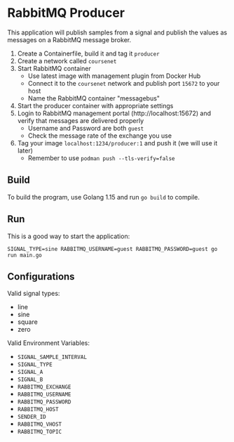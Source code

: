 <!-- markdownlint-disable MD013 -->
# RabbitMQ Producer

This application will publish samples from a signal and publish the values as
messages on a RabbitMQ message broker.

1. Create a Containerfile, build it and tag it `producer`
2. Create a network called `coursenet`
3. Start RabbitMQ container
    * Use latest image with management plugin from Docker Hub
    * Connect it to the `coursenet` network and publish port `15672` to your host
    * Name the RabbitMQ container "messagebus"
4. Start the producer container with appropriate settings
5. Login to RabbitMQ management portal (http://localhost:15672) and verify that messages are delivered properly
    * Username and Password are both `guest`
    * Check the message rate of the exchange you use
6. Tag your image `localhost:1234/producer:1` and push it (we will use it later)
    * Remember to use `podman push --tls-verify=false`

## Build

To build the program, use Golang 1.15 and run `go build` to compile.

## Run

This is a good way to start the application:

```console
SIGNAL_TYPE=sine RABBITMQ_USERNAME=guest RABBITMQ_PASSWORD=guest go run main.go
```

## Configurations

Valid signal types:

* line
* sine
* square
* zero

Valid Environment Variables:

* `SIGNAL_SAMPLE_INTERVAL`
* `SIGNAL_TYPE`
* `SIGNAL_A`
* `SIGNAL_B`
* `RABBITMQ_EXCHANGE`
* `RABBITMQ_USERNAME`
* `RABBITMQ_PASSWORD`
* `RABBITMQ_HOST`
* `SENDER_ID`
* `RABBITMQ_VHOST`
* `RABBITMQ_TOPIC`
